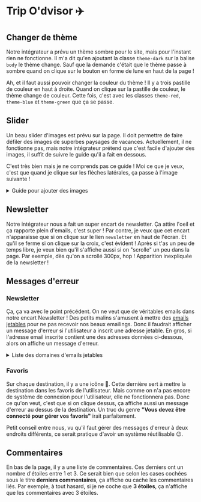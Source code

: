 # Trip O'dvisor :airplane:

## Changer de thème

Notre intégrateur a prévu un thème sombre pour le site, mais pour l'instant rien ne fonctionne. Il m'a dit qu'en ajoutant la classe `theme-dark` sur la balise `body` le thème change.
Sauf que la demande c'était que le thème passe à sombre quand on clique sur le bouton en forme de lune en haut de la page !

Ah, et il faut aussi pouvoir changer la couleur du thème ! Il y a trois pastille de couleur en haut à droite. Quand on clique sur la pastille de couleur, le thème change de couleur. Cette fois, c'est avec les classes `theme-red`, `theme-blue` et `theme-green` que ça se passe.


## Slider

Un beau slider d'images est prévu sur la page. Il doit permettre de faire défiler des images de superbes paysages de vacances.
Actuellement, il ne fonctionne pas, mais notre intégrateur prétend que c'est facile d'ajouter des images, il suffit de suivre le guide qu'il a fait en dessous.

C'est très bien mais je ne comprends pas ce guide ! Moi ce que je veux, c'est que quand je clique sur les flèches latérales, ça passe à l'image suivante !

<details>
  <summary>Guide pour ajouter des images</summary>
  
  Pour ajouter des images dans le slider, il suffit d'ajouter des balises `img` dans la section `.slider`.
  Chaque image doit avoir la classe `slider__img` pour être bien stylée et l'image affichée doit avoir en plus la classe `slider__img--current`.
  
  
  Voici un exemple de slider avec les images générées : 
  
  ```html
   <section class="slider">
        <!-- la classe slider__img--current permet d'afficher l'image -->
        <img class="slider__img slider__img--current" src="img/ocean.jpg" alt="Partir à la plage">
        <!-- sans la classe, l'image est cachée -->
        <img class="slider__img" src="img/ski.jpg" alt="Partir à la montagne">
        <img class="slider__img" src="img/city.jpg" alt="Partir à l'étranger">
     
        <button class="btn slider__btn" type="button" aria-label="Précédent">&lt;</button>
        <button class="btn slider__btn" type="button" aria-label="Suivant">&gt;</button>
    </section>
  ```
  
  Le mieux c'est d'utiliser un tableau avec le nom de l'image pour générer les balises automatiquement avec JS 😉
  
  Exemple de tableau : 
  
  ```js
  const sliderImages = [
     'ocean.jpg',
     'ski.jpg',
     'city.jpg'
  ];
  ```
  
</details>

## Newsletter

Notre intégrateur nous a fait un super encart de newsletter. Ça attire l'oeil et ça rapporte plein d'emails, c'est super !
Par contre, je veux que cet encart n'apparaisse que si on clique sur le lien `newsletter` en haut de l'écran. Et qu'il se ferme si on clique sur la croix, c'est évident !
Après si t'as un peu de temps libre, je veux bien qu'il s'affiche aussi si on "scrolle" un peu dans la page. Par exemple, dès qu'on a scrollé 300px, hop ! Apparition inexpliquée de la newsletter !


## Messages d'erreur

### Newsletter 

Ça, ça va avec le point précédent. On ne veut que de véritables emails dans notre encart Newsletter ! 
Des petits malins s'amusent à mettre des [emails jetables](https://yopmail.com/fr/) pour ne pas recevoir nos beaux emailings. Donc il faudrait afficher un message d'erreur si l'utilisateur a inscrit une adresse jetable. 
En gros, si l'adresse email inscrite contient une des adresses données ci-dessous, alors on affiche un message d'erreur.

<details>
  <summary>Liste des domaines d'emails jetables</summary>
  
  ```js
  const forbiddenDomains = [
    '@yopmail.com',
    '@yopmail.fr',
    '@yopmail.net',
    '@cool.fr.nf',
    '@jetable.fr.nf',
    '@courriel.fr.nf',
    '@moncourrier.fr.nf',
    '@monemail.fr.nf',
    '@monmail.fr.nf',
    '@hide.biz.st',
    '@mymail.infos.st',
  ]
  ```
</details>

### Favoris

Sur chaque destination, il y a une icône 💚. Cette dernière sert à mettre la destination dans les favoris de l'utilisateur. Mais comme on n'a pas encore de système de connexion pour l'utilisateur, elle ne fonctionnera pas.
Donc ce qu'on veut, c'est que si on clique dessus, ça affiche aussi un message d'erreur au dessus de la destination.
Un truc du genre **"Vous devez être connecté pour gérer vos favoris"** irait parfaitement.

Petit conseil entre nous, vu qu'il faut gérer des messages d'erreur à deux endroits différents, ce serait pratique d'avoir un système réutilisable 😉.

## Commentaires

En bas de la page, il y a une liste de commentaires.  Ces derniers ont un nombre d'étoiles entre 1 et 3. Ce serait bien que selon les cases cochées sous le titre **derniers commentaires**, ça affiche ou cache les commentaires liés.
Par exemple, à tout hasard, si je ne coche que **3 étoiles**, ça n'affiche que les commentaires avec 3 étoiles.

